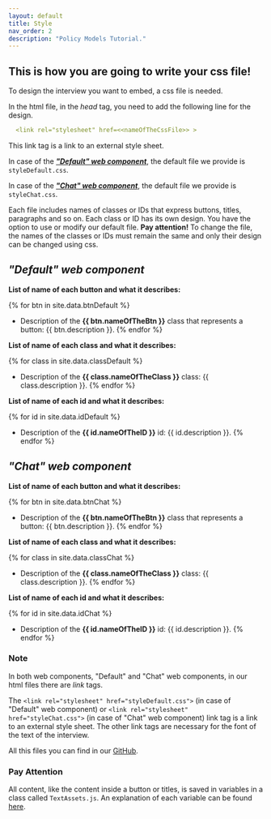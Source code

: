 ```yaml
---
layout: default
title: Style
nav_order: 2
description: "Policy Models Tutorial."
---
```


## This is how you are going to write your css file!

To design the interview you want to embed, a css file is needed. 

In the html file, in the *head* tag, you need to add the following line for the design. 

```yaml
  <link rel="stylesheet" href=<<nameOfTheCssFile>> >
```
This link tag is a link to an external style sheet. 

In case of the ***["Default" web component](style.html#default-web-component)***, the default file we provide is `styleDefault.css`.

In case of the ***["Chat" web component](style.html#chat-web-component)***, the default file we provide is `styleChat.css`.

Each file includes names of classes or IDs that express buttons, titles, paragraphs and so on. Each class or ID has its own design. You have the option to use or modify our default file. 
**Pay attention!** To change the file, the names of the classes or IDs must remain the same and only their design can be changed using css.




## *"Default" web component*




**List of name of each button and what it describes:**

{% for btn in site.data.btnDefault %}
- Description of the **{{ btn.nameOfTheBtn }}** class that represents a button:
  {{ btn.description }}.
{% endfor %}

**List of name of each class and what it describes:**

{% for class in site.data.classDefault %}
- Description of the **{{ class.nameOfTheClass }}** class:
  {{ class.description }}.
{% endfor %}

**List of name of each id and what it describes:**

{% for id in site.data.idDefault %}
- Description of the **{{ id.nameOfTheID }}** id:
  {{ id.description }}.
{% endfor %}




## *"Chat" web component*




**List of name of each button and what it describes:**

{% for btn in site.data.btnChat %}
- Description of the **{{ btn.nameOfTheBtn }}** class that represents a button:
  {{ btn.description }}.
{% endfor %}

**List of name of each class and what it describes:**

{% for class in site.data.classChat %}
- Description of the **{{ class.nameOfTheClass }}** class:
  {{ class.description }}.
{% endfor %}

**List of name of each id and what it describes:**

{% for id in site.data.idChat %}
- Description of the **{{ id.nameOfTheID }}** id:
  {{ id.description }}.
{% endfor %}



### Note

In both web components, "Default" and "Chat" web components, in our html files there are *link* tags. 

The `<link rel="stylesheet" href="styleDefault.css">` (in case of "Default" web component) or `<link rel="stylesheet" href="styleChat.css">` (in case of "Chat" web component) link tag is a link to an external style sheet. 
The other link tags are necessary for the font of the text of the interview.

All this files you can find in our [GitHub](https://github.com/EilonBenIshay/PolicyModelsProjectFrontend2022).

### Pay Attention

All content, like the content inside a button or titles, is saved in variables in a class called `TextAssets.js`.
An explanation of each variable can be found [here](https://shellytalis.github.io/policy-model-tutorial/textAssets.html).
